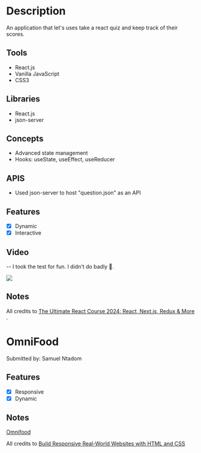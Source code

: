 # Description
An application that let's uses take a react quiz and keep track of their scores.

## Tools
- React.js
- Vanilla JavaScript
- CSS3
  
## Libraries
- React.js
- json-server

## Concepts
- Advanced state management
- Hooks: useState, useEffect, useReducer
  
## APIS
- Used json-server to host "question.json" as an API

## Features
- [x] Dynamic
- [x] Interactive 

## Video
-- I took the test for fun. I didn't do badly 🥹.
<div>
    <a href="https://www.loom.com/share/56361901419546a6a06a69b035b98522">
      <img style="max-width:300px;" src="https://cdn.loom.com/sessions/thumbnails/56361901419546a6a06a69b035b98522-1b43bef65650f7b1-full-play.gif">
    </a>
</div>
  
## Notes
All credits to <a href="https://www.udemy.com/course/the-ultimate-react-course/">The Ultimate React Course 2024: React, Next.js, Redux & More
</a>. 

# OmniFood

Submitted by: Samuel Ntadom


## Features
- [x] Responsive
- [x] Dynamic

## Notes
<a href="https://omnifood-irentadom.netlify.app/">Omnifood</a>

All credits to  <a href="https://www.udemy.com/course/design-and-develop-a-killer-website-with-html5-and-css3/?couponCode=24T7MT123024">Build Responsive Real-World Websites with HTML and CSS</a>



